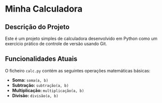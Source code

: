 # Minha Calculadora

## Descrição do Projeto

Este é um projeto simples de calculadora desenvolvido em Python como um exercício prático de controle de versão usando Git.

## Funcionalidades Atuais

O ficheiro `calc.py` contém as seguintes operações matemáticas básicas:

* **Soma:** `soma(a, b)`
* **Subtração:** `subtração(a, b)`
* **Multiplicação:** `multiplicação(a, b)`
* **Divisão:** `divisão(a, b)`